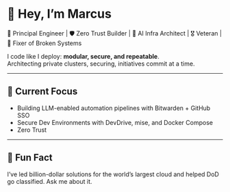 # 👋 Hey, I’m Marcus

🚀 Principal Engineer | 🛡️ Zero Trust Builder | 🧠 AI Infra Architect | 🎖️ Veteran | 🧩 Fixer of Broken Systems

I code like I deploy: **modular, secure, and repeatable**.  
Architecting private clusters, securing, initiatives commit at a time.

---

## 🔧 Current Focus
- Building LLM-enabled automation pipelines with Bitwarden + GitHub SSO
- Secure Dev Environments with DevDrive, mise, and Docker Compose
- Zero Trust

---

## 🧠 Fun Fact
I’ve led billion-dollar solutions for the world’s largest cloud and helped DoD go classified. Ask me about it.

